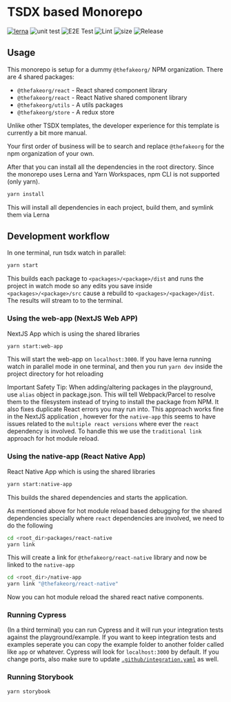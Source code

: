# TSDX based Monorepo

[![lerna](https://img.shields.io/badge/maintained%20with-lerna-cc00ff.svg)](https://lerna.js.org/)
![unit test](https://github.com/ERS-HCL/ts-collaborate/workflows/Unit%20Test/badge.svg)
![E2E Test](https://github.com/ERS-HCL/ts-collaborate/workflows/E2E%20Test/badge.svg)
![Lint](https://github.com/ERS-HCL/ts-collaborate/workflows/Lint/badge.svg)
![size](https://github.com/ERS-HCL/ts-collaborate/workflows/Compressed%20Size/badge.svg)
![Release](https://github.com/ERS-HCL/ts-collaborate/workflows/Release/badge.svg)

## Usage

This monorepo is setup for a dummy `@thefakeorg/` NPM organization. There are 4 shared packages:

- `@thefakeorg/react` - React shared component library
- `@thefakeorg/react` - React Native shared component library
- `@thefakeorg/utils` - A utils packages
- `@thefakeorg/store` - A redux store 


Unlike other TSDX templates, the developer experience for this template is currently a bit more manual.

Your first order of business will be to search and replace `@thefakeorg` for the npm organization of your own.

After that you can install all the dependencies in the root directory. Since the monorepo uses Lerna and Yarn Workspaces, npm CLI is not supported (only yarn).

```sh
yarn install
```

This will install all dependencies in each project, build them, and symlink them via Lerna

## Development workflow

In one terminal, run tsdx watch in parallel:

```sh
yarn start
```

This builds each package to `<packages>/<package>/dist` and runs the project in watch mode so any edits you save inside `<packages>/<package>/src` cause a rebuild to `<packages>/<package>/dist`. The results will stream to to the terminal.

### Using the web-app (NextJS Web APP)

NextJS App which is using the shared libraries

```sh
yarn start:web-app
```

This will start the web-app on `localhost:3000`. If you have lerna running watch in parallel mode in one terminal, and then you run `yarn dev` inside the project directory for hot reloading

Important Safety Tip: When adding/altering packages in the playground, use `alias` object in package.json. This will tell Webpack/Parcel to resolve them to the filesystem instead of trying to install the package from NPM. It also fixes duplicate React errors you may run into. This approach works fine in the NextJS application , however for the `native-app` this seems to have issues related to the `multiple react versions` where ever the `react` dependency is involved. To handle this we use the `traditional link` approach for hot module reload.

### Using the native-app (React Native App)


React Native App which is using the shared libraries

```sh
yarn start:native-app
```

This builds the shared dependencies and starts the application.

As mentioned above for hot module reload based debugging for the shared dependencies specially where `react` dependencies are involved, we need to do the following

```sh
cd <root_dir>packages/react-native
yarn link
```

This will create a link for `@thefakeorg/react-native` library and now be linked to the `native-app`

```sh
cd <root_dir>/native-app
yarn link "@thefakeorg/react-native"
```

Now you can hot module reload the shared react native components.

### Running Cypress

(In a third terminal) you can run Cypress and it will run your integration tests against the playground/example. If you want to keep integration tests and examples seperate you can copy the example folder to another folder called like `app` or whatever. Cypress will look for `localhost:3000` by default. If you change ports, also make sure to update [`.github/integration.yaml`](.github/integration.yml) as well.


### Running Storybook

```
yarn storybook
```